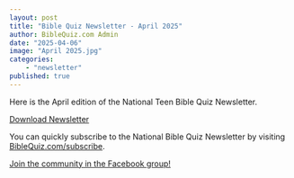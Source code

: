 ```yaml
---
layout: post
title: "Bible Quiz Newsletter - April 2025"
author: BibleQuiz.com Admin
date: "2025-04-06"
image: "April 2025.jpg"
categories:
    - "newsletter"
published: true
---
```


Here is the April edition of the National Teen Bible Quiz Newsletter.

<a href="{{site.url}}{% link assets/2025/tbq_newsletter_apr_2025.pdf %}" class="button is-primary">Download Newsletter</a>

You can quickly subscribe to the National Bible Quiz Newsletter by visiting [BibleQuiz.com/subscribe](https://biblequiz.com/subscribe/).

[Join the community in the Facebook group!](https://www.facebook.com/groups/agbiblequiz)
